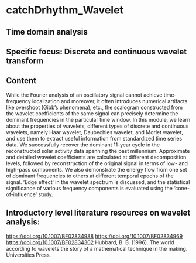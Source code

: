 # catchDrhythm_Wavelet

## Time domain analysis

## Specific focus: Discrete and continuous wavelet transform 

## Content
While the Fourier analysis of an oscillatory signal cannot achieve time-frequency localization and moreover, it often introduces numerical artifacts like overshoot (Gibb’s phenomena), etc.,  the scalogram constructed from the wavelet coefficients of the same signal can precisely determine the dominant frequencies in the particular time window. In this module, we learn about the properties of wavelets, different types of discrete and continuous wavelets, namely Haar wavelet, Daubechies wavelet, and Morlet wavelet, and use them to extract useful information from standardized time series data. We successfully recover the dominant 11-year cycle in the reconstructed solar activity data spanning the past millennium. Approximate and detailed wavelet coefficients are calculated at different decomposition levels, followed by reconstruction of the original signal in terms of low- and high-pass components. We also demonstrate the energy flow from one set of dominant frequencies to others at different temporal epochs of the signal. ‘Edge effect’ in the wavelet spectrum is discussed, and the statistical significance of various frequency components is evaluated using the ‘cone-of-influence’ study.

## Introductory level literature resources on wavelet analysis: 
https://doi.org/10.1007/BF02834988
https://doi.org/10.1007/BF02834969
https://doi.org/10.1007/BF02834302
Hubbard, B. B. (1996). The world according to wavelets the story of a mathematical technique in the making. Universities Press.
